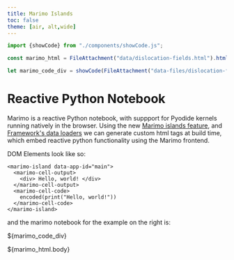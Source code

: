 ```yaml
---
title: Marimo Islands
toc: false
theme: [air, alt,wide]
---
```


```js
import {showCode} from "./components/showCode.js";
```

<script type="module" src="https://cdn.jsdelivr.net/npm/@marimo-team/islands@0.5.1/dist/main.js"></script>
<link
    href="https://cdn.jsdelivr.net/npm/@marimo-team/islands@0.5.1/dist/style.css"
    rel="stylesheet"
    crossorigin="anonymous"
/>
<link rel="preconnect" href="https://fonts.googleapis.com" />
<link
    rel="preconnect"
    href="https://fonts.gstatic.com"
    crossorigin
/>
<link href="https://fonts.googleapis.com/css2?family=Fira+Mono:wght@400;500;700&amp;family=Lora&amp;family=PT+Sans:wght@400;700&amp;display=swap" rel="stylesheet" />
<link
    rel="stylesheet"
    href="https://cdn.jsdelivr.net/npm/katex@0.16.10/dist/katex.min.css"
    integrity="sha384-wcIxkf4k558AjM3Yz3BBFQUbk/zgIYC2R0QpeeYb+TwlBVMrlgLqwRjRtGZiK7ww"
    crossorigin="anonymous"
/>

```js
const marimo_html = FileAttachment("data/dislocation-fields.html").html();
```

```js
let marimo_code_div = showCode(FileAttachment("data-files/dislocation-fields.py"),{open:false});
```

<div class="grid grid-cols-2" style="grid-auto-rows: auto;">
  <div class="card"> 

# Reactive Python Notebook

Marimo is a reactive Python notebook, with suppport for Pyodide kernels running natively in the browser.
Using the new [Marimo islands feature](https://docs.marimo.io/guides/wasm.html#islands), and [Framework's data loaders](https://observablehq.com/framework/loaders) we can generate custom html tags at build time, which embed reactive python functionality using the Marimo frontend.

DOM Elements look like so:

```
<marimo-island data-app-id="main">
  <marimo-cell-output>
    <div> Hello, world! </div>
  </marimo-cell-output>
  <marimo-cell-code>
    encoded(print("Hello, world!"))
  </marimo-cell-code>
</marimo-island>
```

and the marimo notebook for the example on the right is:

${marimo_code_div}

  </div>
  <div class="card">
    <div id="marimo-island" style="max-width:740px; margin: 0 auto;"> ${marimo_html.body} </div>
  </div>
</div>


<style type="text/css">

  #marimo-island img {
    max-width: 100%;
}

</style>

